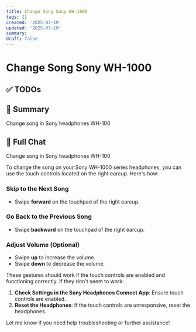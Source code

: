 ```yaml
---
title: Change Song Sony WH-1000
tags: []
created: '2025-07-19'
updated: '2025-07-19'
summary:
draft: false
---
```


# Change Song Sony WH-1000

## ✅ TODOs


## 📌 Summary
Change song in Sony headphones WH-100

## 🧠 Full Chat


Change song in Sony headphones WH-100



To change the song on your Sony WH-1000 series headphones, you can use the touch controls located on the right earcup. Here's how:

### Skip to the Next Song
- Swipe **forward** on the touchpad of the right earcup.

### Go Back to the Previous Song
- Swipe **backward** on the touchpad of the right earcup.

### Adjust Volume (Optional)
- Swipe **up** to increase the volume.
- Swipe **down** to decrease the volume.

These gestures should work if the touch controls are enabled and functioning correctly. If they don't seem to work:
1. **Check Settings in the Sony Headphones Connect App**: Ensure touch controls are enabled.
2. **Reset the Headphones**: If the touch controls are unresponsive, reset the headphones.

Let me know if you need help troubleshooting or further assistance!